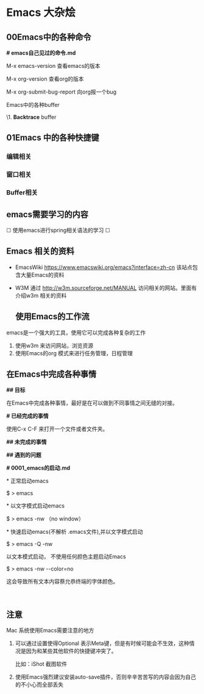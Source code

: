 # Emacs 大杂烩



## 00Emacs中的各种命令

**# emacs自己见过的命令.md**



M-x emacs-version  查看emacs的版本

M-x org-version   查看org的版本

M-x org-submit-bug-report <RET> 向org报一个bug 





Emacs中的各种buffer

\1.  **Backtrace** buffer



## 01Emacs 中的各种快捷键







### 编辑相关



### 窗口相关



### Buffer相关



## emacs需要学习的内容
 ☐ 使用emacs进行spring相关语法的学习
 ☐ 



## Emacs 相关的资料

* EmacsWiki
     https://www.emacswiki.org/emacs?interface=zh-cn
     该站点包含大量Emacs的资料
*  W3M
     通过 http://w3m.sourceforge.net/MANUAL  访问相关的网站。里面有介绍w3m 相关的资料





   ## 使用Emacs的工作流

emacs是一个强大的工具，使用它可以完成各种复杂的工作

1. 使用w3m 来访问网站，浏览资源
2. 使用Emacs的org 模式来进行任务管理，日程管理 



## 在Emacs中完成各种事情

**## 目标**

在Emacs中完成各种事情，最好是在可以做到不同事情之间无缝的对接。



**#  已经完成的事情**

使用C-x C-F 来打开一个文件或者文件夹。 



**## 未完成的事情**



**## 遇到的问题**





**# 0001_emacs的启动.md**



\* 正常启动emacs  

  $ > emacs 



\* 以文字模式启动emacs 

  $ > emacs -nw    （no window）



\* 快速启动emacs(不解析 .emacs文件),并以文字模式启动

  $ > emacs -Q -nw 



以文本模式启动， 不使用任何颜色主题启动Emacs 

  $ > emacs -nw --color=no 

  这会导致所有文本内容蔡允恭终端的字体颜色。 

​    



## 注意

Mac 系统使用Emacs需要注意的地方

1. 可以通过设置使得Optional 表示Meta键，但是有时候可能会不生效，这种情况是因为和某些其他软件的快捷键冲突了。

   比如：iShot 截图软件

2. 使用Emacs强烈建议安装auto-save插件，否则辛辛苦苦写的内容会因为自己的不小心而全部丢失